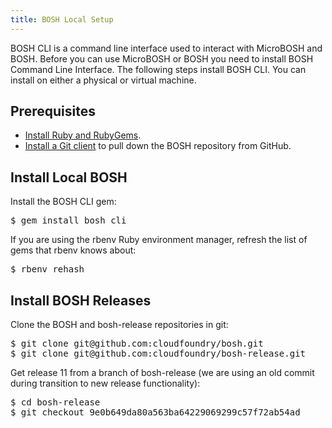 ```yaml
---
title: BOSH Local Setup
---
```


BOSH CLI is a command line interface used to interact with MicroBOSH and BOSH. Before you can use MicroBOSH or BOSH you need to install BOSH Command Line Interface. The following steps install BOSH CLI. You can install on either a physical or virtual machine.

## Prerequisites ##

* [Install Ruby and RubyGems](/docs/common/install_ruby.html). 
* [Install a Git client](/docs/common/install_git.html) to pull down the BOSH repository from GitHub. 

## Install Local BOSH ##

Install the BOSH CLI gem:

<pre class="terminal">
$ gem install bosh_cli
</pre>

If you are using the rbenv Ruby environment manager, refresh the list of gems that rbenv knows about: 

<pre class="terminal">
$ rbenv rehash
</pre>

## Install BOSH Releases ##

Clone the BOSH and bosh-release repositories in git:

<pre class="terminal">
$ git clone git@github.com:cloudfoundry/bosh.git
$ git clone git@github.com:cloudfoundry/bosh-release.git
</pre>

Get release 11 from a branch of bosh-release (we are using an old commit during transition to new release functionality):

<pre class="terminal">
$ cd bosh-release
$ git checkout 9e0b649da80a563ba64229069299c57f72ab54ad
</pre>

